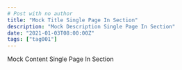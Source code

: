 ```yaml
---
# Post with no author
title: "Mock Title Single Page In Section"
description: "Mock Description Single Page In Section"
date: "2021-01-03T08:00:00Z"
tags: ["tag001"]
---
```


Mock Content Single Page In Section
